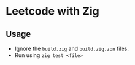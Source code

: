 # Leetcode with Zig

## Usage

- Ignore the `build.zig` and `build.zig.zon` files.
- Run using `zig test <file>`
